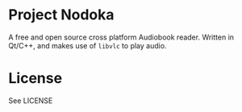 # Project Nodoka

A free and open source cross platform Audiobook reader. Written in Qt/C++, and makes use of `libvlc` to play audio.

# License

See LICENSE